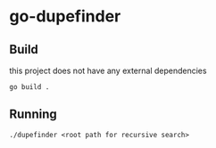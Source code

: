 # go-dupefinder

## Build

this project does not have any external dependencies

`go build .`

## Running

`./dupefinder <root path for recursive search>`

